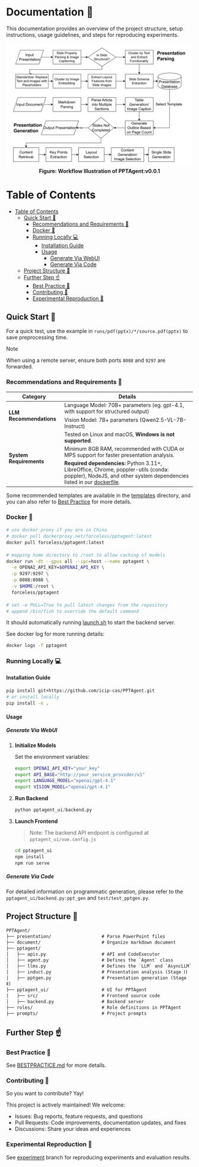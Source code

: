 # Documentation 📝

This documentation provides an overview of the project structure, setup instructions, usage guidelines, and steps for reproducing experiments.

<p align="center">
  <img src="resource/PPTAgent-workflow.jpg" alt="PPTAgent Workflow">
  <b>Figure: Workflow Illustration of PPTAgent:v0.0.1</b>
</p>

Table of Contents
=================
- [Table of Contents](#table-of-contents)
  - [Quick Start 🚀](#quick-start-)
    - [Recommendations and Requirements 🔬](#recommendations-and-requirements-)
    - [Docker 🐳](#docker-)
    - [Running Locally 💻](#running-locally-)
      - [Installation Guide](#installation-guide)
      - [Usage](#usage)
        - [Generate Via WebUI](#generate-via-webui)
        - [Generate Via Code](#generate-via-code)
  - [Project Structure 📂](#project-structure-)
  - [Further Step ☝️](#further-step-️)
    - [Best Practice 💪](#best-practice-)
    - [Contributing 💛](#contributing-)
    - [Experimental Reproduction 🧪](#experimental-reproduction-)

## Quick Start 🚀

For a quick test, use the example in `runs/pdf(pptx)/*/source.pdf(pptx)` to save preprocessing time.

> [!NOTE]
> When using a remote server, ensure both ports `8088` and `9297` are forwarded.

### Recommendations and Requirements 🔬

<table>
  <thead>
    <tr>
      <th>Category</th>
      <th>Details</th>
    </tr>
  </thead>
  <tbody>
    <tr>
      <td rowspan="2"><b>LLM Recommendations</b></td>
      <td>Language Model: 70B+ parameters (eg. gpt-4.1, with support for structured output)</td>
    </tr>
    <tr>
      <td>Vision Model: 7B+ parameters (Qwen2.5-VL-7B-Instruct)</td>
    </tr>
    <tr>
      <td rowspan="3"><b>System Requirements</b></td>
      <td>Tested on Linux and macOS, <b>Windows is not supported</b>.</td>
    </tr>
    <tr>
      <td>Minimum 8GB RAM, recommended with CUDA or MPS support for faster presentation analysis.</td>
    </tr>
    <tr>
      <td><b>Required dependencies:</b> Python 3.11+, LibreOffice, Chrome, poppler-utils (conda: poppler), NodeJS, and other system dependencies listed in our <a href="https://github.com/icip-cas/PPTAgent/blob/docker/pptagent.dockerfile">dockerfile</a>.</td>
    </tr>
  </tbody>
</table>

Some recommended templates are available in the [templates](resource/templates/) directory, and you can also refer to [Best Practice](BESTPRACTICE.md) for more details.

### Docker 🐳

```bash
# use docker proxy if you are in China
# docker pull dockerproxy.net/forceless/pptagent:latest
docker pull forceless/pptagent:latest

# mapping home directory to /root to allow caching of models
docker run -dt --gpus all --ipc=host --name pptagent \
  -e OPENAI_API_KEY=$OPENAI_API_KEY \
  -p 9297:9297 \
  -p 8088:8088 \
  -v $HOME:/root \
  forceless/pptagent

# set -e PULL=True to pull latest changes from the repository
# append /bin/fish to override the default command
```

It should automatically running [launch.sh](docker/launch.sh) to start the backend server.

See docker log for more running details:
```bash
docker logs -f pptagent
```

### Running Locally 💻

#### Installation Guide

```bash
pip install git+https://github.com/icip-cas/PPTAgent.git
# or install locally
pip install -e .
```

#### Usage

##### Generate Via WebUI

1. **Initialize Models**

   Set the environment variables:

   ```bash
   export OPENAI_API_KEY="your_key"
   export API_BASE="http://your_service_provider/v1"
   export LANGUAGE_MODEL="openai/gpt-4.1"
   export VISION_MODEL="openai/gpt-4.1"
   ```

2. **Run Backend**

   ```python
   python pptagent_ui/backend.py
   ```

3. **Launch Frontend**

   > Note: The backend API endpoint is configured at `pptagent_ui/vue.config.js`

   ```bash
   cd pptagent_ui
   npm install
   npm run serve
   ```

##### Generate Via Code

For detailed information on programmatic generation, please refer to the `pptagent_ui/backend.py:ppt_gen` and `test/test_pptgen.py`.

## Project Structure 📂

```
PPTAgent/
├── presentation/                   # Parse PowerPoint files
├── document/                       # Organize markdown document
├── pptagent/
│   ├── apis.py                     # API and CodeExecutor
│   ├── agent.py                    # Defines the `Agent` class
│   ├── llms.py                     # Defines the `LLM` and `AsyncLLM`
│   ├── induct.py                   # Presentation analysis (Stage Ⅰ)
│   ├── pptgen.py                   # Presentation generation (Stage Ⅱ)
├── pptagent_ui/                    # UI for PPTAgent
|   ├── src/                        # Frontend source code
│   ├── backend.py                  # Backend server
├── roles/                          # Role definitions in PPTAgent
├── prompts/                        # Project prompts
```

## Further Step ☝️

### Best Practice 💪

See [BESTPRACTICE.md](BESTPRACTICE.md) for more details.

### Contributing 💛

So you want to contribute? Yay!

This project is actively maintained! We welcome:
- Issues: Bug reports, feature requests, and questions
- Pull Requests: Code improvements, documentation updates, and fixes
- Discussions: Share your ideas and experiences

### Experimental Reproduction 🧪

See [experiment](https://github.com/icip-cas/PPTAgent/tree/experiment) branch for reproducing experiments and evaluation results.
